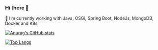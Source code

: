 ### Hi there 👋

🔭 I’m currently working with Java, OSGi, Spring Boot, NodeJs, MongoDB, Docker and K8s.

[![Anurag's GitHub stats](https://github-readme-stats.vercel.app/api?username=adautomendes&show_icons=true&theme=react)](https://github.com/adautomendes)

[![Top Langs](https://github-readme-stats.vercel.app/api/top-langs/?username=adautomendes&theme=react&layout=compact)](https://github.com/adautomendes)

<!--
**adautomendes/adautomendes** is a ✨ _special_ ✨ repository because its `README.md` (this file) appears on your GitHub profile.

Here are some ideas to get you started:

- 🔭 I’m currently working on ...
- 🌱 I’m currently learning ...
- 👯 I’m looking to collaborate on ...
- 🤔 I’m looking for help with ...
- 💬 Ask me about ...
- 📫 How to reach me: ...
- 😄 Pronouns: ...
- ⚡ Fun fact: ...
-->
